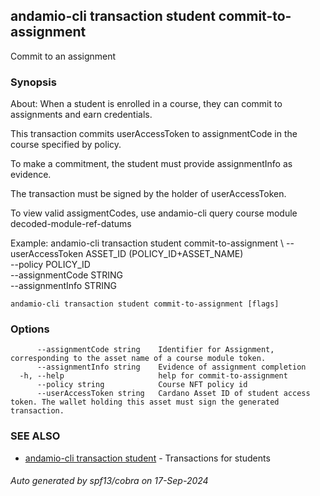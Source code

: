 ## andamio-cli transaction student commit-to-assignment

Commit to an assignment

### Synopsis


About:
When a student is enrolled in a course, they can commit to assignments and earn credentials.

This transaction commits userAccessToken to assignmentCode in the course specified by policy.

To make a commitment, the student must provide assignmentInfo as evidence.

The transaction must be signed by the holder of userAccessToken.

To view valid assigmentCodes, use andamio-cli query course module decoded-module-ref-datums 

Example:
  andamio-cli transaction student commit-to-assignment \ 
    --userAccessToken ASSET_ID (POLICY_ID+ASSET_NAME) \
    --policy POLICY_ID \
    --assignmentCode STRING \
    --assignmentInfo STRING




```
andamio-cli transaction student commit-to-assignment [flags]
```

### Options

```
      --assignmentCode string    Identifier for Assignment, corresponding to the asset name of a course module token.
      --assignmentInfo string    Evidence of assignment completion
  -h, --help                     help for commit-to-assignment
      --policy string            Course NFT policy id
      --userAccessToken string   Cardano Asset ID of student access token. The wallet holding this asset must sign the generated transaction.
```

### SEE ALSO

* [andamio-cli transaction student](andamio-cli_transaction_student.md.md)	 - Transactions for students

###### Auto generated by spf13/cobra on 17-Sep-2024
